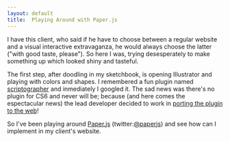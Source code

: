 ```yaml
---
layout: default
title:  Playing Around with Paper.js
---
```

I have this client, who said if he have to choose between a regular website and
a visual interactive extravaganza, he would always choose the latter ("with good
taste, please"). So here I was, trying desesperately to make something up which 
looked shiny and tasteful.


The first step, after doodling in my sketchbook, is opening Illustrator and
playing with colors and shapes. I remembered a fun plugin named [scriptographer][1]
and inmediately I googled it. The sad news was there's no plugin for CS6 and 
never will be; because (and here comes the espectacular news) the lead developer
decided to work in [porting the plugin to the web][2]!

So I've been playing around [Paper.js][2] (twitter:[@paperjs][3]) and see how can I implement in my client's
website.

[1]:http://scriptographer.org
[2]:http://paperjs.org
[3]:https://twitter.com/PaperJS
